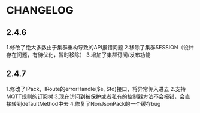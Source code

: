 # CHANGELOG
## 2.4.6
1.修改了绝大多数由于集群重构导致的API报错问题
2.移除了集群SESSION（设计存在问题，有待优化，暂时移除）
3.增加了集群订阅/发布功能

## 2.4.7
1.修改了IPack，IRoute的errorHandle($e, $fd)接口，将异常传入进去
2.支持MQTT规则的订阅树
3.现在访问到被保护或者私有的控制器方法不会报错，会直接转到defaultMethod中去
4.修复了NonJsonPack的一个缓存bug

